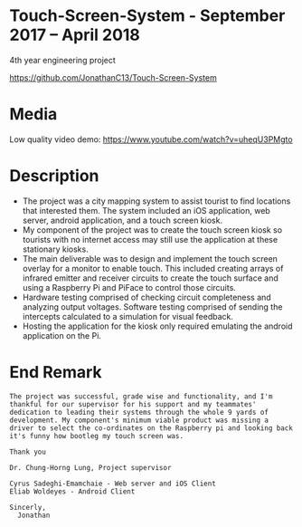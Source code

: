 # Touch-Screen-System - September 2017 – April 2018
4th year engineering project

https://github.com/JonathanC13/Touch-Screen-System

# Media

Low quality video demo: https://www.youtube.com/watch?v=uheqU3PMgto

# Description

-	The project was a city mapping system to assist tourist to find locations that interested them. The system included an iOS application, web server, android application, and a touch screen kiosk.
-	My component of the project was to create the touch screen kiosk so tourists with no internet access may still use the application at these stationary kiosks.
-	The main deliverable was to design and implement the touch screen overlay for a monitor to enable touch. This included creating arrays of infrared emitter and receiver circuits to create the touch surface and using a Raspberry Pi and PiFace to control those circuits.
-	Hardware testing comprised of checking circuit completeness and analyzing output voltages. Software testing comprised of sending the intercepts calculated to a simulation for visual feedback.
-	Hosting the application for the kiosk only required emulating the android application on the Pi.

# End Remark

    The project was successful, grade wise and functionality, and I'm thankful for our supervisor for his support and my teammates' dedication to leading their systems through the whole 9 yards of development. My component's minimum viable product was missing a driver to select the co-ordinates on the Raspberry pi and looking back it's funny how bootleg my touch screen was.
    
    Thank you
    
    Dr. Chung-Horng Lung, Project supervisor
    
    Cyrus Sadeghi-Emamchaie - Web server and iOS Client
    Eliab Woldeyes - Android Client
    
    Sincerly,
      Jonathan
